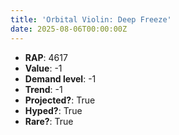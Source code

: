 ```yaml
---
title: 'Orbital Violin: Deep Freeze'
date: 2025-08-06T00:00:00Z
---
```

- **RAP**: 4617
- **Value**: -1
- **Demand level**: -1
- **Trend**: -1
- **Projected?**: True
- **Hyped?**: True
- **Rare?**: True

